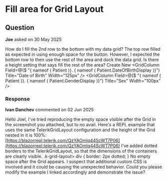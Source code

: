 # Fill area for Grid Layout

## Question

**Joe** asked on 30 May 2025

How do I fill the 2nd row to the bottom with my data grid? The top row filled as expected in using enough space for the button. However, I expected the bottom row to then use the rest of the area and dock the data grid. Is there a height setting that says fill the rest of the area? <TelerikGridLayout Class="grid-layout"> <GridLayoutRows> <GridLayoutRow /> <GridLayoutRow /> </GridLayoutRows> <GridLayoutItems> <GridLayoutItem Row="1"> <TelerikButton OnClick="@OnCreate" Class="gsi-width-100pct gsi-height-32px"> Create New </TelerikButton> </GridLayoutItem> <GridLayoutItem Row="2"> <TelerikGrid Data=@Patients SelectedItems="SelectedPatients" Pageable=true PageSize="20" Height="100%" SelectionMode=GridSelectionMode.Single SelectedItemsChanged="@((IEnumerable<Gsi.Customer.Models.Person> m)=> OnPatientSelected(m))"> <GridColumns> <GridColumn Field=@nameof(Person.FirstName) Title="First Name" /> <GridColumn Field=@nameof(Person.LastName) Title="Last Name" /> <GridColumn Field=@($ "{ nameof ( Patient )}. { nameof ( Patient.DateOfBirthDisplay )}") Title="Date of Birth" Width="125px" /> <GridColumn Field=@($ "{ nameof ( Patient )}. { nameof ( Patient.GenderDisplay )}") Title="Sex" Width="100px" /> <GridColumn Field=@nameof(Person.LastSessionTimestampDisplay) Title="Last Session" /> </GridColumns> </TelerikGrid> </GridLayoutItem> </GridLayoutItems> </TelerikGridLayout>

### Response

**Ivan Danchev** commented on 02 Jun 2025

Hello Joel, I've tried reproducing the empty space visible after the Grid in the screenshot you attached, but to no avail. Here's a REPL example that uses the same TelerikGridLayout configuration and the height of the Grid nested in it is 100%: [https://blazorrepl.telerik.com/QzYAOmlq44ScWT7P06](https://blazorrepl.telerik.com/QzYAOmlq44ScWT7P06) I've added dotted borders to the TelerikGridLayout, so that the dimensions of the containers are clearly visible. .k-grid-layout> div { border: 2px dotted;
} No empty space after the Grid appears. I suspect that additional custom CSS is involved and it could be causing the unexpected behavior. Could you please modify the example I linked accordingly and demonstrate the issue?
